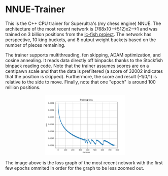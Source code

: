 # NNUE-Trainer

This is the C++ CPU trainer for Superultra's (my chess engine) NNUE. The architecture of the most recent network is (768x10-->512)x2-->1 and was trained on 3 billion positions from the <a href="https://lczero.org/blog/2021/04/jumping-on-the-nnue-bandwagon">lc-fish project</a>. The network has perspective, 10 king buckets, and 8 output weight buckets based on the number of pieces remaining. 

The trainer supports multithreading, fen skipping, ADAM optimization, and cosine annealing. It reads data directly off binpacks thanks to the Stockfish binpack reading code. Note that the trainer assumes scores are on a centipawn scale and that the data is prefiltered (a score of 32002 indicates that the position is skipped). Furthermore, the score and result (-1/0/1) is relative to the side to move. Finally, note that one "epoch" is around 100 million positions.

<div align="center">
 <img src="lossgraph.png" alt="Loss Graph of Most Recent Network" width="50%">
</div>

The image above is the loss graph of the most recent network with the first few epochs ommited in order for the graph to be less zoomed out.
